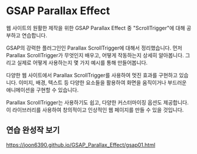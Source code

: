 # GSAP Parallax Effect 
웹 사이트의 원활한 제작을 위한 GSAP Parallax Effect 중 "ScrollTrigger"에 대해 공부하고 연습합니다.

GSAP의 강력한 플러그인인 Parallax ScrollTrigger에 대해서 정리했습니다. 
먼저 Parallax ScrollTrigger가 무엇인지 배우고, 어떻게 작동하는지 상세히 알아봅니다.
그리고 실제로 어떻게 사용하는지 몇 가지 예시를 통해 만들어봅니다.

다양한 웹 사이트에서 Parallax ScrollTrigger를 사용하여 멋진 효과를 구현하고 있습니다. 
이미지, 배경, 텍스트 등 다양한 요소들을 활용하여 화면을 움직이거나 부드러운 애니메이션을 구현할 수 있습니다.

Parallax ScrollTrigger는 사용하기도 쉽고, 다양한 커스터마이징 옵션도 제공합니다. 
이 라이브러리를 사용하여 창의적이고 인상적인 웹 페이지를 만들 수 있을 것입니다.

## 연습 완성작 보기
https://joon6390.github.io/GSAP_Parallax_Effect/gsap01.html



